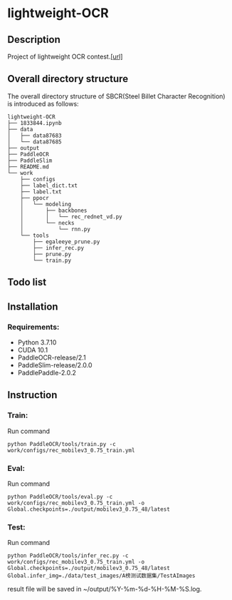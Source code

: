 # lightweight-OCR

## Description
Project of lightweight OCR contest.[[url]](https://aistudio.baidu.com/aistudio/competition/detail/75)

## Overall directory structure
The overall directory structure of SBCR(Steel Billet Character Recognition) is introduced as follows:

```
lightweight-OCR   
├── 1833844.ipynb
├── data
│   ├── data87683
│   └── data87685
├── output
├── PaddleOCR
├── PaddleSlim
├── README.md
└── work
    ├── configs
    ├── label_dict.txt
    ├── label.txt
    ├── ppocr
    │   └── modeling
    │       ├── backbones
    │       │   └── rec_rednet_vd.py
    │       └── necks
    │           └── rnn.py
    └── tools
        ├── egaleeye_prune.py
        ├── infer_rec.py
        ├── prune.py
        └── train.py
```

## Todo list    

## Installation   

### Requirements:
- Python 3.7.10
- CUDA 10.1 
- PaddleOCR-release/2.1
- PaddleSlim-release/2.0.0
- PaddlePaddle-2.0.2

## Instruction

### Train:
Run command
```
python PaddleOCR/tools/train.py -c work/configs/rec_mobilev3_0.75_train.yml
```
### Eval:
Run command
```
python PaddleOCR/tools/eval.py -c work/configs/rec_mobilev3_0.75_train.yml -o Global.checkpoints=./output/mobilev3_0.75_48/latest
```
### Test:
Run command
```
python PaddleOCR/tools/infer_rec.py -c work/configs/rec_mobilev3_0.75_train.yml -o Global.checkpoints=./output/mobilev3_0.75_48/latest Global.infer_img=./data/test_images/A榜测试数据集/TestAImages
```
result file will be saved in ~/output/%Y-%m-%d-%H-%M-%S.log.


